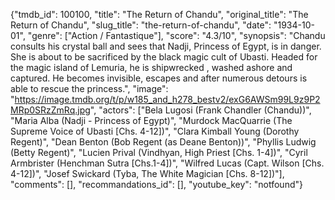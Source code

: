 {"tmdb_id": 100100, "title": "The Return of Chandu", "original_title": "The Return of Chandu", "slug_title": "the-return-of-chandu", "date": "1934-10-01", "genre": ["Action / Fantastique"], "score": "4.3/10", "synopsis": "Chandu consults his crystal ball and sees that Nadji, Princess of Egypt, is in danger. She is about to be sacrificed by the black magic cult of Ubasti. Headed for the magic island of Lemuria, he is shipwrecked , washed ashore and captured. He becomes invisible, escapes and after numerous detours is able to rescue the princess.", "image": "https://image.tmdb.org/t/p/w185_and_h278_bestv2/exG6AWSm99L9z9P2MRp0SRzZmRq.jpg", "actors": ["Bela Lugosi (Frank Chandler (Chandu))", "Maria Alba (Nadji - Princess of Egypt)", "Murdock MacQuarrie (The Supreme Voice of Ubasti [Chs. 4-12])", "Clara Kimball Young (Dorothy Regent)", "Dean Benton (Bob Regent (as Deane Benton))", "Phyllis Ludwig (Betty Regent)", "Lucien Prival (Vindhyan, High Priest [Chs. 1-4])", "Cyril Armbrister (Henchman Sutra [Chs.1-4])", "Wilfred Lucas (Capt. Wilson [Chs. 4-12])", "Josef Swickard (Tyba, The White Magician [Chs. 8-12])"], "comments": [], "recommandations_id": [], "youtube_key": "notfound"}